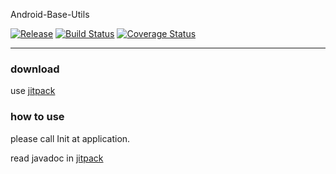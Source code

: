 Android-Base-Utils

[![Release](https://jitpack.io/v/Qixingchen/Android-Base-Utils.svg?style=flat-square)](https://jitpack.io/#Qixingchen/Android-Base-Utils)
[![Build Status](https://travis-ci.org/Qixingchen/Android-Base-Utils.svg?branch=master)](https://travis-ci.org/Qixingchen/Android-Base-Utils)
[![Coverage Status](https://coveralls.io/repos/github/Qixingchen/Android-Base-Utils/badge.svg)](https://coveralls.io/github/Qixingchen/Android-Base-Utils)

---
### download

 use [jitpack](https://jitpack.io/#Qixingchen/Android-Base-Utils)

### how to use
please call Init at application.

read javadoc in [jitpack](https://jitpack.io/com/github/Qixingchen/Android-Base-Utils/-SNAPSHOT/javadoc/)
